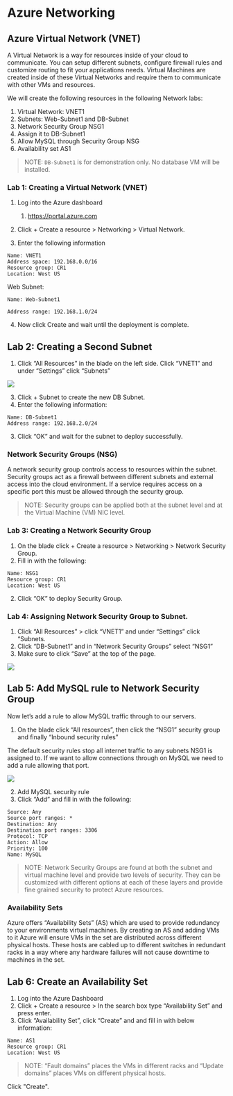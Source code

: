 # Azure Networking

## Azure Virtual Network (VNET)


A Virtual Network is a way for resources inside of your cloud to communicate. 
You can setup different subnets, configure firewall rules and customize routing to fit your applications needs. 
Virtual Machines are created inside of these Virtual Networks and
require them to communicate with other VMs and resources.

We will create the following resources in the following Network labs:
1. Virtual Network: VNET1
2. Subnets: Web-Subnet1 and DB-Subnet
3. Network Security Group NSG1
  4. Assign it to DB-Subnet1
  5. Allow MySQL through Security Group NSG
5. Availability set AS1


> NOTE: `DB-Subnet1` is for demonstration only. No database VM will be installed.  

### Lab 1: Creating a Virtual Network (VNET)

1. Log into the Azure dashboard
	1. https://portal.azure.com
2. Click + Create a resource > Networking > Virtual Network.

3. Enter the following information

```
Name: VNET1
Address space: 192.168.0.0/16
Resource group: CR1
Location: West US
``````

Web Subnet:
```
Name: Web-Subnet1

Address range: 192.168.1.0/24
```

4. Now click Create and wait until the deployment is complete.

## Lab 2: Creating a Second Subnet

1. Click “All Resources” in the blade on the left side. Click “VNET1” and under “Settings” click “Subnets”

![](index/4329CF5D-7936-4A43-B56C-DC8E439FE7BB.png)

3. Click + Subnet to create the new DB Subnet.
4. Enter the following information:

```
Name: DB-Subnet1
Address range: 192.168.2.0/24
```

3. Click “OK” and wait for the subnet to deploy successfully.


### Network Security Groups (NSG)
A network security group controls access to resources within the subnet. Security groups act as a firewall between different subnets and external access into the cloud environment.
If a service requires access on a specific port this must be allowed through the security group.

> NOTE: Security groups can be applied both at the subnet level and at the Virtual Machine (VM) NIC level.  

### Lab 3: Creating a Network Security Group

1. On the blade click + Create a resource > Networking > Network Security Group.
2. Fill in with the following:

```
Name: NSG1
Resource group: CR1
Location: West US
```

2. Click “OK” to deploy Security Group.

### Lab 4: Assigning Network Security Group to Subnet.

1. Click “All Resources” > click “VNET1” and under “Settings” click “Subnets.
2. Click “DB-Subnet1” and in “Network Security Groups” select “NSG1”
3. Make sure to click “Save” at the top of the page.

![](index/6B60AA21-54FD-4EAA-BBA6-B10D8CE1AD8A.png)

## Lab 5: Add MySQL rule to Network Security Group
Now let’s add a rule to allow MySQL traffic through to our servers.

1. On the blade click “All resources”, then click the “NSG1” security group and finally “Inbound security rules”

The default security rules stop all internet traffic to any subnets NSG1 is assigned to. If we want to allow connections through on MySQL we need to add a rule allowing that port.

![](index/68280F20-8FB0-4531-8D6F-BBA30B951A6F.png)

2. Add MySQL security rule
3. Click “Add” and fill in with the following:

```
Source: Any
Source port ranges: *
Destination: Any
Destination port ranges: 3306
Protocol: TCP
Action: Allow
Priority: 100
Name: MySQL
```

> NOTE: Network Security Groups are found at both the subnet and virtual machine level
and provide two levels of security. They can be customized with different options at each
of these layers and provide fine grained security to protect Azure resources.


### Availability Sets   
Azure offers “Availability Sets” (AS) which are used to provide redundancy to your
environments virtual machines. By creating an AS and adding VMs to it Azure will ensure
VMs in the set are distributed across different physical hosts. These hosts are cabled up to
different switches in redundant racks in a way where any hardware failures will not cause
downtime to machines in the set.

## Lab 6: Create an Availability Set

1. Log into the Azure Dashboard
2. Click + Create a resource > In the search box type “Availability Set” and press enter.
3. Click “Availability Set”, click “Create” and and fill in with below information:

```
Name: AS1
Resource group: CR1
Location: West US
```

> NOTE: “Fault domains” places the VMs in different racks and “Update domains” places
VMs on different physical hosts.   

Click "Create".
